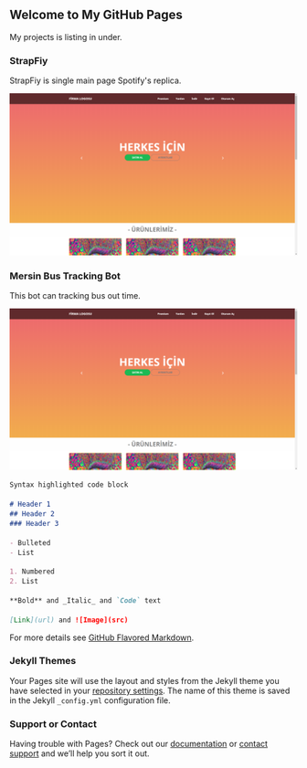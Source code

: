 ## Welcome to My GitHub Pages

My projects is listing in under.

### StrapFiy

StrapFiy is single main page Spotify's replica.

![Image](https://raw.githubusercontent.com/gazi-dis/strapfiy/master/screenshot.png)

### Mersin Bus Tracking Bot

This bot can tracking bus out time.

![Image](https://raw.githubusercontent.com/gazi-dis/strapfiy/master/screenshot.png)



```markdown
Syntax highlighted code block

# Header 1
## Header 2
### Header 3

- Bulleted
- List

1. Numbered
2. List

**Bold** and _Italic_ and `Code` text

[Link](url) and ![Image](src)
```

For more details see [GitHub Flavored Markdown](https://guides.github.com/features/mastering-markdown/).

### Jekyll Themes

Your Pages site will use the layout and styles from the Jekyll theme you have selected in your [repository settings](https://github.com/gazi-dis/gazi-dis.github.io/settings). The name of this theme is saved in the Jekyll `_config.yml` configuration file.

### Support or Contact

Having trouble with Pages? Check out our [documentation](https://help.github.com/categories/github-pages-basics/) or [contact support](https://github.com/contact) and we’ll help you sort it out.
